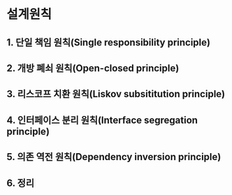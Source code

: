 # 설계원칙

## 1. 단일 책임 원칙(Single responsibility principle)

## 2. 개방 폐쇠 원칙(Open-closed principle)

## 3. 리스코프 치환 원칙(Liskov subsititution principle)

## 4. 인터페이스 분리 원칙(Interface segregation principle)

## 5. 의존 역전 원칙(Dependency inversion principle)

## 6. 정리
